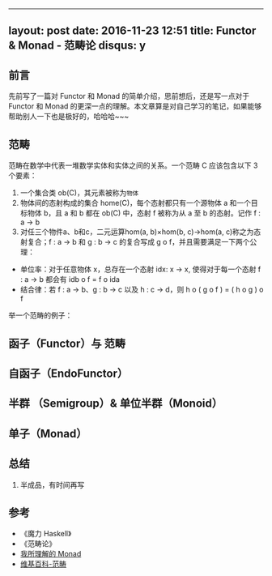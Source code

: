 # 
---
layout: post
date: 2016-11-23 12:51
title: Functor & Monad - 范畴论
disqus: y
---

## 前言
先前写了一篇对 Functor 和 Monad 的简单介绍，思前想后，还是写一点对于 Functor 和 Monad 的更深一点的理解。本文章算是对自己学习的笔记，如果能够帮助别人一下也是极好的，哈哈哈~~~

## 范畴

范畴在数学中代表一堆数学实体和实体之间的关系。一个范畴 C 应该包含以下 3 个要素：
1. 一个集合类 ob(C)，其元素被称为`物体`
2. 物体间的态射构成的集合 home(C)，每个态射都只有一个源物体 a 和一个目标物体 b，且 a 和 b 都在 ob(C) 中，态射 f 被称为从 a 至 b 的态射。记作 f : a -> b
3. 对任三个物件a、b和c，二元运算hom(a, b)×hom(b, c)→hom(a, c)称之为态射复合；f : a → b 和 g : b → c 的复合写成 g o f，并且需要满足一下两个公理：
  * 单位率：对于任意物体 x，总存在一个态射 idx: x -> x, 使得对于每一个态射 f : a -> b 都会有 idb o f  = f o ida
  * 结合律：若 f : a -> b、g : b -> c 以及 h : c -> d，则 h o ( g o f ) = ( h o g ) o f

  举一个范畴的例子：



## 函子（Functor）与 范畴


## 自函子（EndoFunctor）

## 半群 （Semigroup）& 单位半群（Monoid）

## 单子（Monad）

## 总结

1. 半成品，有时间再写

## 参考

- 《魔力 Haskell》
- 《范畴论》
- [我所理解的 Monad](http://hongjiang.info/understand-monad-0/)
-  [维基百科-范畴](https://zh.wikipedia.org/wiki/%E7%AF%84%E7%96%87_(%E6%95%B8%E5%AD%B8))